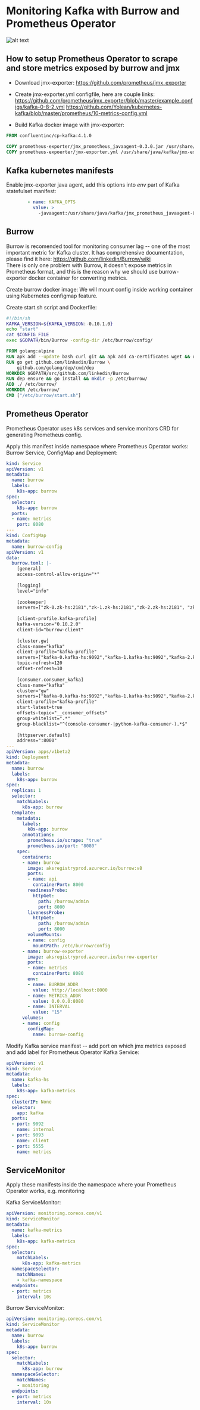 Monitoring Kafka with Burrow and Prometheus Operator
=====

![alt text](https://raw.githubusercontent.com/ignatev/burrow-kafka-dashboard/master/image.png)

How to setup Prometheus Operator to scrape and store metrics exposed by burrow and jmx
-----

* Download jmx-exporter: https://github.com/prometheus/jmx_exporter
* Create jmx-exporter.yml configfile, here are couple links:
https://github.com/prometheus/jmx_exporter/blob/master/example_configs/kafka-0-8-2.yml
https://github.com/Yolean/kubernetes-kafka/blob/master/prometheus/10-metrics-config.yml

* Build Kafka docker image with jmx-exporter:

```Dockerfile
FROM confluentinc/cp-kafka:4.1.0

COPY prometheus-exporter/jmx_prometheus_javaagent-0.3.0.jar /usr/share/java/kafka/jmx_prometheus_javaagent-0.3.0.jar
COPY prometheus-expoerter/jmx-exporter.yml /usr/share/java/kafka/jmx-exporter.yml
```

Kafka kubernetes manifests
-----

Enable jmx-exporter java agent, add this options into *env* part of Kafka statefulset manifest:

```yaml
        - name: KAFKA_OPTS
          value: >
            -javaagent:/usr/share/java/kafka/jmx_prometheus_javaagent-0.3.0.jar=5555:/usr/share/java/kafka/jmx-exporter.yml
```

Burrow
-----

Burrow is recomended tool for monitoring consumer lag -- one of the most important metric for Kafka cluster.
It has comprehensive documentation, please find it here: https://github.com/linkedin/Burrow/wiki \
There is only one problem with Burrow, it doesn't expose metrics in Prometheus format, and this is the reason why we should use burrow-exporter docker container for converting metrics.

Create burrow docker image:
We will mount config inside working container using Kubernetes configmap feature.

Create start.sh script and Dockerfile:

```bash
#!/bin/sh
KAFKA_VERSION=${KAFKA_VERSION:-0.10.1.0}
echo "start"
cat $CONFIG_FILE
exec $GOPATH/bin/Burrow -config-dir /etc/burrow/config/

```

```Dockerfile
FROM golang:alpine
RUN apk add --update bash curl git && apk add ca-certificates wget && update-ca-certificates && rm -rf /var/cache/apk/*
RUN go get github.com/linkedin/Burrow \
    github.com/golang/dep/cmd/dep
WORKDIR $GOPATH/src/github.com/linkedin/Burrow
RUN dep ensure && go install && mkdir -p /etc/burrow/
ADD ./ /etc/burrow/
WORKDIR /etc/burrow/
CMD ["/etc/burrow/start.sh"]

```


Prometheus Operator
-----

Prometheus Operator uses k8s services and service monitors CRD for generating Prometheus config.

Apply this manifest inside namespace where Prometheus Operator works:
Burrow Service, ConfigMap and Deployment:
```yaml
kind: Service
apiVersion: v1
metadata:
  name: burrow
  labels:
    k8s-app: burrow
spec:
  selector:
    k8s-app: burrow
  ports:
  - name: metrics
    port: 8080
---
kind: ConfigMap
metadata:
  name: burrow-config
apiVersion: v1
data:
  burrow.toml: |-
    [general]
    access-control-allow-origin="*"
    
    [logging]
    level="info"
    
    [zookeeper]
    servers=["zk-0.zk-hs:2181","zk-1.zk-hs:2181","zk-2.zk-hs:2181", "zk-3.zk-hs:2181", "zk-4.zk-hs:2181"]
    
    [client-profile.kafka-profile]
    kafka-version="0.10.2.0"
    client-id="burrow-client"
    
    [cluster.gw]
    class-name="kafka"
    client-profile="kafka-profile"
    servers=["kafka-0.kafka-hs:9092","kafka-1.kafka-hs:9092","kafka-2.kafka-hs:9092","kafka-3.kafka-hs:9092","kafka-4.kafka-hs:9092"]
    topic-refresh=120
    offset-refresh=10
    
    [consumer.consumer_kafka]
    class-name="kafka"
    cluster="gw"
    servers=["kafka-0.kafka-hs:9092","kafka-1.kafka-hs:9092","kafka-2.kafka-hs:9092","kafka-3.kafka-hs:9092","kafka-4.kafka-hs:9092"]
    client-profile="kafka-profile"
    start-latest=true
    offsets-topic="__consumer_offsets"
    group-whitelist=".*"
    group-blacklist="^(console-consumer-|python-kafka-consumer-).*$"
    
    [httpserver.default]
    address=":8000"
---
apiVersion: apps/v1beta2
kind: Deployment
metadata:
  name: burrow
  labels:
    k8s-app: burrow
spec:
  replicas: 1
  selector:
    matchLabels:
      k8s-app: burrow
  template:
    metadata:
      labels:
        k8s-app: burrow
      annotations:
        prometheus.io/scrape: "true"
        prometheus.io/port: "8080"
    spec:
      containers:
      - name: burrow
        image: aksregistryprod.azurecr.io/burrow:v8
        ports:
        - name: api
          containerPort: 8000
        readinessProbe:
          httpGet:
            path: /burrow/admin
            port: 8000
        livenessProbe:
          httpGet:
            path: /burrow/admin
            port: 8000
        volumeMounts:
        - name: config
          mountPath: /etc/burrow/config
      - name: burrow-exporter
        image: aksregistryprod.azurecr.io/burrow-exporter
        ports:
        - name: metrics
          containerPort: 8080
        env:
        - name: BURROW_ADDR
          value: http://localhost:8000
        - name: METRICS_ADDR
          value: 0.0.0.0:8080
        - name: INTERVAL
          value: "15"
      volumes:
      - name: config
        configMap:
          name: burrow-config

```

Modify Kafka service manifest -- add port on which jmx metrics exposed and add label for Prometheus Operator
Kafka Service:
```yaml
apiVersion: v1
kind: Service
metadata:
  name: kafka-hs
  labels:
    k8s-app: kafka-metrics
spec:
  clusterIP: None
  selector:
    app: kafka
  ports:
  - port: 9092
    name: internal
  - port: 9093
    name: client
  - port: 5555
    name: metrics
```

ServiceMonitor
----
Apply these manifests inside the namespace where your Prometheus Operator works, e.g. monitoring

Kafka ServiceMonitor:
```yaml
apiVersion: monitoring.coreos.com/v1
kind: ServiceMonitor
metadata:
  name: kafka-metrics
  labels:
    k8s-app: kafka-metrics
spec:
  selector:
    matchLabels:
      k8s-app: kafka-metrics
  namespaceSelector:
    matchNames:
    - kafka-namespace
  endpoints:
  - port: metrics
    interval: 10s
```

Burrow ServiceMonitor:

```yaml
apiVersion: monitoring.coreos.com/v1
kind: ServiceMonitor
metadata:
  name: burrow
  labels:
    k8s-app: burrow
spec:
  selector:
    matchLabels:
      k8s-app: burrow
  namespaceSelector:
    matchNames:
    - monitoring
  endpoints:
  - port: metrics
    interval: 10s

```
